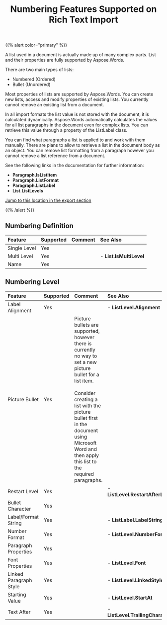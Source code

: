 ﻿---
title: Numbering Features Supported on Rich Text Import
type: docs
weight: 70
url: /java/numbering-features-supported-on-rich-text-import/
---

{{% alert color="primary" %}} 

A list used in a document is actually made up of many complex parts. List and their properties are fully supported by Aspose.Words.

There are two main types of lists:

- Numbered (Ordered)
- Bullet (Unordered)

Most properties of lists are supported by Aspose.Words. You can create new lists, access and modify properties of existing lists. You currently cannot remove an existing list from a document.

In all import formats the list value is not stored with the document, it is calculated dynamically. Aspose.Words automatically calculates the values for all list paragraphs in the document even for complex lists. You can retrieve this value through a property of the ListLabel class.

You can find what paragraphs a list is applied to and work with them manually. There are plans to allow to retrieve a list in the document body as an object. You can remove list formatting from a paragraph however you cannot remove a list reference from a document.

See the following links in the documentation for further information:

- **Paragraph.IsListItem**
- **Paragraph.ListFormat**
- **Paragraph.ListLabel**
- **List.ListLevels**

[Jump to this location in the export section]()

{{% /alert %}} 

## Numbering Definition

|**Feature**|**Supported**|**Comment**|**See Also**|
| :- | :- | :- | :- |
|Single Level |Yes | | |
|Multi Level |Yes | |- **List.IsMultiLevel**|
|Name |Yes | | |

## Numbering Level

|**Feature**|**Supported**|**Comment**|**See Also**|
| :- | :- | :- | :- |
|Label Alignment |Yes | |- **ListLevel.Alignment**|
|Picture Bullet |Yes |Picture bullets are supported, however there is currently no way to set a new picture bullet for a list item. <br><br>Consider creating a list with the picture bullet first in the document using Microsoft Word and then apply this list to the required paragraphs. | |
|Restart Level |Yes | |- **ListLevel.RestartAfterLevel**|
|Bullet Character |Yes | | |
|Label/Format String |Yes | |- **ListLabel.LabelString**|
|Number Format |Yes | |- **ListLevel.NumberFormat**|
|Paragraph Properties |Yes | | |
|Font Properties |Yes | |- **ListLevel.Font**|
|Linked Paragraph Style |Yes | |- **ListLevel.LinkedStyle**|
|Starting Value |Yes | |- **ListLevel.StartAt**|
|Text After |Yes | |- **ListLevel.TrailingCharacter**|

